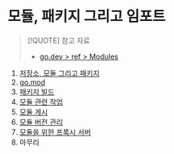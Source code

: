 # 모듈, 패키지 그리고 임포트

> [!QUOTE] 참고 자료 
> 
> - [go.dev > ref > Modules](https://go.dev/ref/mod)

1. [저장소, 모듈 그리고 패키지](9.1.md)
2. [go.mod](9.2.md)
3. [패키지 빌드](9.3.md)
4. [모듈 관련 작업](section04/README.md)
5. [모듈 게시](9.5.md)
6. [모듈 버전 관리](9.6.md)
7. [모듈을 위한 프록시 서버](9.7.md)
8. 마무리
